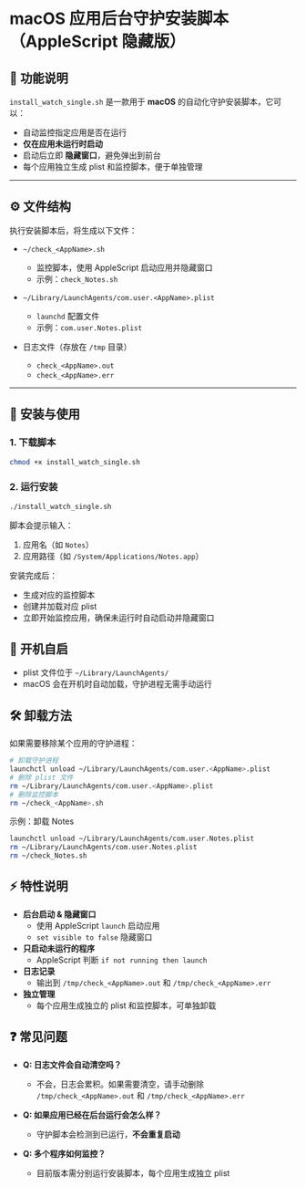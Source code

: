 # macOS 应用后台守护安装脚本（AppleScript 隐藏版）

## 📌 功能说明

`install_watch_single.sh` 是一款用于 **macOS** 的自动化守护安装脚本，它可以：

- 自动监控指定应用是否在运行  
- **仅在应用未运行时启动**  
- 启动后立即 **隐藏窗口**，避免弹出到前台  
- 每个应用独立生成 plist 和监控脚本，便于单独管理  

---
## ⚙️ 文件结构

执行安装脚本后，将生成以下文件：

- `~/check_<AppName>.sh`  
  - 监控脚本，使用 AppleScript 启动应用并隐藏窗口  
  - 示例：`check_Notes.sh`  

- `~/Library/LaunchAgents/com.user.<AppName>.plist`  
  - `launchd` 配置文件  
  - 示例：`com.user.Notes.plist`  

- 日志文件（存放在 `/tmp` 目录）  
  - `check_<AppName>.out`  
  - `check_<AppName>.err`  

---

## 🚀 安装与使用

### 1. 下载脚本
```bash
chmod +x install_watch_single.sh
```
### 2. 运行安装
```bash
./install_watch_single.sh
```
脚本会提示输入：
1. 应用名（如 `Notes`）
2. 应用路径（如 `/System/Applications/Notes.app`）

安装完成后：
- 生成对应的监控脚本  
- 创建并加载对应 plist
- 立即开始监控应用，确保未运行时自动启动并隐藏窗口

## 🔄 开机自启

- plist 文件位于 `~/Library/LaunchAgents/`
- macOS 会在开机时自动加载，守护进程无需手动运行

## 🛠 卸载方法

如果需要移除某个应用的守护进程：
```bash
# 卸载守护进程
launchctl unload ~/Library/LaunchAgents/com.user.<AppName>.plist  
# 删除 plist 文件 
rm ~/Library/LaunchAgents/com.user.<AppName>.plist  
# 删除监控脚本 
rm ~/check_<AppName>.sh
```
示例：卸载 Notes
```bash
launchctl unload ~/Library/LaunchAgents/com.user.Notes.plist
rm ~/Library/LaunchAgents/com.user.Notes.plist
rm ~/check_Notes.sh
```

## ⚡ 特性说明

- **后台启动 & 隐藏窗口**
    - 使用 AppleScript `launch` 启动应用
    - `set visible to false` 隐藏窗口
- **只启动未运行的程序**
    - AppleScript 判断 `if not running then launch`
- **日志记录**
    - 输出到 `/tmp/check_<AppName>.out` 和 `/tmp/check_<AppName>.err`
- **独立管理**
    - 每个应用生成独立的 plist 和监控脚本，可单独卸载

## ❓ 常见问题

- **Q: 日志文件会自动清空吗？**
    - 不会，日志会累积。如果需要清空，请手动删除 `/tmp/check_<AppName>.out` 和 `/tmp/check_<AppName>.err`
    
- **Q: 如果应用已经在后台运行会怎么样？**
    - 守护脚本会检测到已运行，**不会重复启动**
    
- **Q: 多个程序如何监控？**
    - 目前版本需分别运行安装脚本，每个应用生成独立 plist
